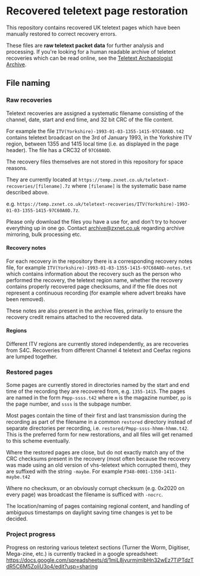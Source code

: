 # Recovered teletext page restoration
This repository contains recovered UK teletext pages which have been manually restored to correct recovery errors.

These files are **raw teletext packet data** for further analysis and processing. If you're looking for a human readable archive of teletext recoveries which can be read online, see the [Teletext Archaeologist Archive](https://www.teletextarchive.com).

## File naming
### Raw recoveries
Teletext recoveries are assigned a systematic filename consisting of the channel, date, start and end time, and 32 bit CRC of the file content.

For example the file `ITV(Yorkshire)-1993-01-03-1355-1415-97C60A0D.t42` contains teletext broadcast on the 3rd of January 1993, in the Yorkshire ITV region, between 1355 and 1415 local time (i.e. as displayed in the page header). The file has a CRC32 of `97C60A0D`.

The recovery files themselves are not stored in this repository for space reasons.

They are currently located at `https://temp.zxnet.co.uk/teletext-recoveries/[filename].7z` where `[filename]` is the systematic base name described above.

e.g. `https://temp.zxnet.co.uk/teletext-recoveries/ITV(Yorkshire)-1993-01-03-1355-1415-97C60A0D.7z`.

Please only download the files you have a use for, and don't try to hoover everything up in one go. Contact <archive@zxnet.co.uk> regarding archive mirroring, bulk processing etc.

#### Recovery notes
For each recovery in the repository there is a corresponding recovery notes file, for example `ITV(Yorkshire)-1993-01-03-1355-1415-97C60A0D-notes.txt` which contains information about the recovery such as the person who performed the recovery, the teletext region name, whether the recovery contains properly recovered page checksums, and if the file does not represent a continuous recording (for example where advert breaks have been removed).

These notes are also present in the archive files, primarily to ensure the recovery credit remains attached to the recovered data.

#### Regions
Different ITV regions are currently stored independently, as are recoveries from S4C. Recoveries from different Channel 4 teletext and Ceefax regions are lumped together.

### Restored pages
Some pages are currently stored in directories named by the start and end time of the recording they are recovered from, e.g. `1355-1415`. The pages are named in the form `Pmpp-ssss.t42` where `m` is the magazine number, `pp` is the page number, and `ssss` is the subpage number.

Most pages contain the time of their first and last transmission during the recording as part of the filename in a common `restored` directory instead of separate directories per recording, i.e. `restored/Pmpp-ssss-hhmm-hhmm.t42`.
This is the preferred form for new restorations, and all files will get renamed to this scheme eventually.

Where the restored pages are close, but do not exactly match any of the CRC checksums present in the recovery (most often because the recovery was made using an old version of vhs-teletext which corrupted them), they are suffixed with the string `-maybe`. For example `P348-0001-1350-1411-maybe.t42`

Where no checksum, or an obviously corrupt checksum (e.g. 0x2020 on every page) was broadcast the filename is sufficed with `-nocrc`.

The location/naming of pages containing regional content, and handling of ambiguous timestamps on daylight saving time changes is yet to be decided.

### Project progress
Progress on restoring various teletext sections (Turner the Worm, Digitiser, Mega-zine, etc.) is currently tracked in a google spreadsheet: https://docs.google.com/spreadsheets/d/1miL8jvurmjmlbHn32wEz7TiPTdzTdR5C6M5ZoliU3o4/edit?usp=sharing
